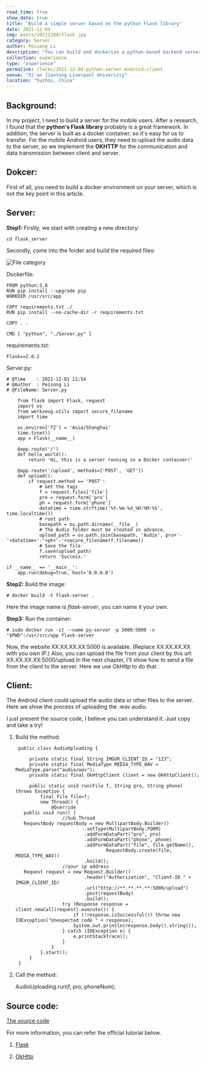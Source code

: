 ```yaml
---
read_time: true
show_date: true
title: "Build a simple server based on the python Flask library"
date: 2021-12-04
img: posts/20211204/flask.jpg
category: Server
author: Peisong Li
description: "You can build and dockerize a python-based backend server in 5 minutes."
collection: experience
type: "experience"
permalink: /talks/2021-12-04-python-server-Android-client
venue: "Xi'an Jiaotong-Liverpool University"
location: "Suzhou, China"
---
```


## Background:
In my project, I need to build a server for the mobile users. After a research, I found that the **python's Flask library** probably is a great framework. In addition, the server is built as a docker container, so it's easy for us to transfer.
For the mobile Android users, they need to upload the audio data to the server, so we implement the **OKHTTP** for the communication and data transmission between client and server.

## Dokcer:
First of all, you need to build a docker environment on your server, which is not the key point in this article.

## Server:
**Step1:**
Firstly, we start with creating a new directory:

    cd flask_server

Secondly, come into the forder and build the required files:

![File category](./assets/img/posts/20211204/Category.jpg)

Dockerfile:

    FROM python:3.8
    RUN pip install --upgrade pip
    WORKDIR /usr/src/app    
    
    COPY requirements.txt ./  
    RUN pip install --no-cache-dir -r requirements.txt
    
    COPY . .    
    
    CMD [ "python", "./Server.py" ]

requirements.txt:

    Flask==2.0.2

Server.py:

    # @Time    : 2021-12-01 11:54
    # @Author  : Peisong Li
    # @FileName: Server.py
    
        from flask import Flask, request
        import os
        from werkzeug.utils import secure_filename
        import time
        
        os.environ['TZ'] = 'Asia/Shanghai'
        time.tzset()
        app = Flask(__name__)
        
        @app.route('/')
        def hello_world():
            return 'Hi, this is a server running in a Docker container!'
        
        @app.route('/upload', methods=['POST', 'GET'])
        def upload():
            if request.method == 'POST':
                # Get the tags
                f = request.files['file']
                pro = request.form['pro']
                ph = request.form['phone']
                datatime = time.strftime('%Y-%m-%d_%H:%M:%S', time.localtime())
                # root path
                basepath = os.path.dirname(__file__)
                # The Audio folder must be created in advance.
                upload_path = os.path.join(basepath, 'Audio', pro+'-'+datatime+'-'+ph+'-'+secure_filename(f.filename))
                # Save the file
                f.save(upload_path)
                return 'Success.'
    
    if __name__ == '__main__':
        app.run(debug=True, host='0.0.0.0')

**Step2:**
Build the image:

    # docker build -t flask-server .
Here the image name is *flask-server*, you can name it your own.

**Step3:**
Run the container:

    # sudo docker run -it --name py-server -p 5000:5000 -v "$PWD":/usr/src/app flask-server


Now, the website XX.XX.XX.XX:5000 is available. (Replace XX.XX.XX.XX with you own IP.)
Also, you can upload the file from your client by this url: 
XX.XX.XX.XX:5000/upload
In the next chapter, I'll show how to send a file from the client to the server. Here we use OkHttp to do that.

## Client:
The Android client could upload the audio data or other files to the server. Here we show the process of uploading the .wav audio.

I just present the source code, I believe you can understand it. 
Just copy and take a try!

1. Build the method:

        public class AudioUploading {  
          
            private static final String IMGUR_CLIENT_ID = "123";  
            private static final MediaType MEDIA_TYPE_WAV = MediaType.parse("audio/wav");  
            private static final OkHttpClient client = new OkHttpClient();  
          
            public static void run(File f, String pro, String phone) throws Exception {  
                final File file=f;  
                new Thread() {  
                    @Override  
          public void run() {  
                        //Sub Thread
          RequestBody requestBody = new MultipartBody.Builder()  
                                .setType(MultipartBody.FORM)  
                                .addFormDataPart("pro", pro)  
                                .addFormDataPart("phone", phone)  
                                .addFormDataPart("file", file.getName(),  
                                        RequestBody.create(file, MEDIA_TYPE_WAV))  
                                .build();  
                        //your ip address  
          Request request = new Request.Builder()  
                                .header("Authorization", "Client-ID " + IMGUR_CLIENT_ID)  
                                .url("http://**.**.**.**:5000/upload")  
                                .post(requestBody)  
                                .build();  
                        try (Response response = client.newCall(request).execute()) {    
                            if (!response.isSuccessful()) throw new IOException("Unexpected code " + response);  
                            System.out.println(response.body().string());  
                        } catch (IOException e) {  
                            e.printStackTrace();  
                        }  
                    }  
                }.start();  
            }  
        }

2. Call the method:

    AudioUploading.run(f, pro, phoneNum);  

## Source code:
[The source code](https://github.com/peisong0109/python-server)

For more information, you can refer the official tutorial below.

 1. [Flask](https://flask.palletsprojects.com/en/2.0.x/quickstart/#http-methods)
    
 2. [OkHttp](https://square.github.io/okhttp/recipes/)


